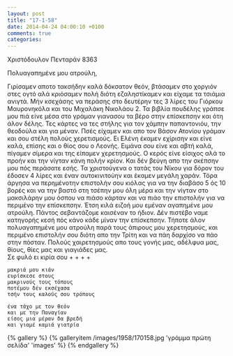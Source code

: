 ```yaml
---
layout: post
title: "17-1-58"
date: 2014-04-24 04:00:10 +0100
comments: true
categories:
---
```


Χριστόδουλον Πενταράν 8363

Πολυαγαπημένε μου ατρούλη,

Γιρίσαμεν αποτο τακσήδην καλά δόκσατον θεόν, βτάσαμεν στο χοργιόν στες ογτό αλά κριόσαμεν πολή διότη εζαληστίκαμεν και είχαμε τα τσιάμια ανιγτά. Μήν κσεχάσης να περάσης στο δευτέρην τες 3 λίρες του Γιόρκου Μαυρονηκόλα και του Μιχαλάκη Νικολάου 2. Τα βιβλία πουδέλης γράπσε μου πιά είνε μέσα στο γράμαν γιανασου τα βέρο στην επίσκεπσην και ότη άλον δέλης. Τες κάρτες να τες στήλης για τον χάμπην παπαντονιόυ, την θεοδούλα και για μέναν. Πσές είχαμεν και απο τον Βάσον Ατονίου γράμαν και σου στέλη πολούς χερετισμούς. Ει Ελένη έκαμεν εχίρισην και είνε καλά, επίσης και ο θίος σου ο Λεονής. Ειμάνα σου είνε και αβτή καλά, πίγαμεν σίμερα και της είπαμεν χερετησμούς. Ο κερός είνε είσιχος αλά το προήν και την νίγταν κάνη πολήν κρίον. Και δέν βεύγη απο την σκέπσην μου πός περάσατε εσής. Τα χριστούγενα ο τατάς του Νϊκου για δόρον του έδοσεν 4 λίρες και έναν αυτοκινιτούην και έκαμεν μεγάλη χαράν. Τόρα άργησα να περημένοτην επιστολήν σου κιόλας για να την διαβάσο 5 ός 10 βορές και να την βαστό στη τσέπην μου όλη μέρα και την νίγταν στο μακσιλάρην μου όσπου να πιάσο κάρταν και να πιάο την επιστολήν για να περιμένο την επίσκεπσην. Έτση κιλά ειζοή μου εμέναν αγαπημένε μου ατρούλη. Πάντος σεβαντάζομε καισέναν το ήδιον. Δέν πιστέβο ναμε κατηγορής κεσή πός κάνο κάδε μίναν την επίσκεπσην. Τήποτε άλον πολυαγαπημένε μου ατρούλη παρά τους άπιρους μου χερετησμούς, και περιμένο επιστολήν σου διότη απο την Τρίτη και να πάη δαρχίσο να πάο στην πόσταν. Πολούς χαιρετησμούς απο τους γονής μας, αδέλφυα μας, θίους, θίες μας και γιαγιάδες μας.<br/>
Σε φυλό ει κιρία σου + + + +

    μακριά μου κιάν
    ευρίσκεσε στους
    μακρινούς τους τόπους
    ποτέμου δέν εκσέχασα
    τσήν τους καλούς σου τρόπους

    ένα τάχο με τον θεόν
    και με την Παναγίαν
    είσος μια μέραν δα βρεδή
    και γιαμέ καμιά γιατρία

{% gallery %}
  {% galleryitem /images/1958/170158.jpg 'γράμμα πρώτη σελίδα' 'images' %}
{% endgallery %}
